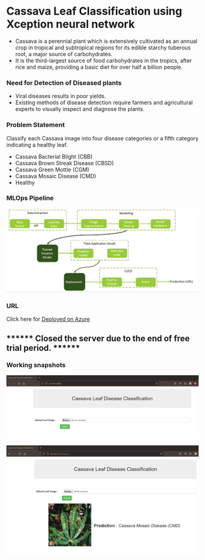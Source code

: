 # **Cassava Leaf Classification using Xception neural network**

- Cassava is a perennial plant which is extensively cultivated as an annual crop in tropical and subtropical regions for its edible starchy tuberous root, a major source of carbohydrates.
- It is the third-largest source of food carbohydrates in the tropics, after rice and maize, providing a basic diet for over half a billion people.

### Need for Detection of Diseased plants
- Viral diseases results in poor yields.
- Existing methods of disease detection require farmers and  agricultural experts to visually inspect and diagnose the plants.

### Problem Statement
Classify each Cassava image into four disease categories or a fifth category indicating a healthy leaf.
- Cassava Bacterial Blight (CBB)
- Cassava Brown Streak Disease (CBSD)
- Cassava Green Mottle (CGM)
- Cassava Mosaic Disease (CMD) 
- Healthy

### MLOps Pipeline
![](input/Cassava_MLOps.png)

### URL
Click here for [Deployed on Azure](https://cassava-classification.azurewebsites.net/ )


## ****** Closed the server due to the end of free trial period. ******

### Working snapshots
![](input/landing_page.png)

![](input/submit_page.png)

